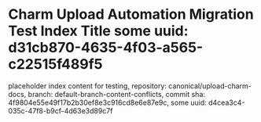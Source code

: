 # Charm Upload Automation Migration Test Index Title some uuid: d31cb870-4635-4f03-a565-c22515f489f5
 placeholder index content for testing,  repository: canonical/upload-charm-docs,  branch: default-branch-content-conflicts,  commit sha: 4f9804e55e49f17b2b30ef8e3c916cd8e6e87e9c,  some uuid: d4cea3c4-035c-47f8-b9cf-4d63e3d89c7f

